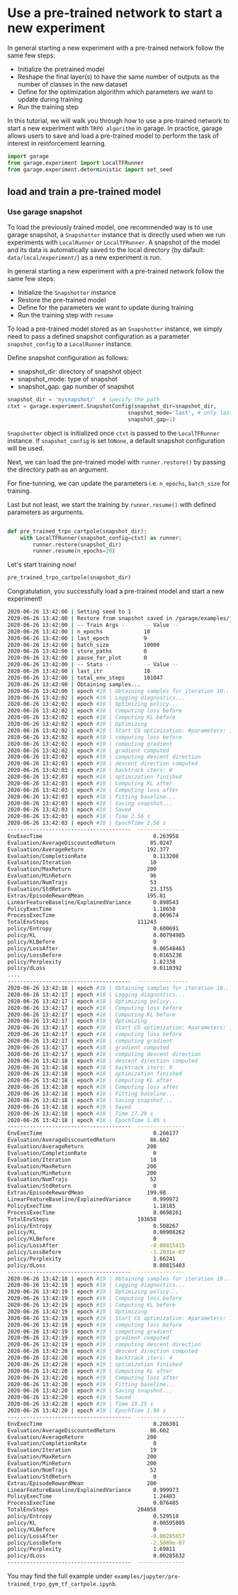 # Use a pre-trained network to start a new experiment

In general starting a new experiment with a pre-trained network follow the same few steps:

- Initialize the pretrained model
- Reshape the final layer(s) to have the same number of outputs as the number of classes in the new dataset
- Define for the optimization algorithm which parameters we want to update during training
- Run the training step

In this tutorial, we will walk you through how to use a pre-trained network to start a new experiment with `TRPO algorithm` in garage. In practice, garage allows users to save and load a pre-trained model to perform the task of interest in reinforcement learning.

```python
import garage
from garage.experiment import LocalTFRunner
from garage.experiment.deterministic import set_seed
```

## load and train a pre-trained model

### Use garage snapshot

To load the previously trained model, one recommended way is to use garage snapshot, a `Snapshotter` instance that is directly used when we run experiments with `LocalRunner` or `LocalTFRunner`. A snapshot of the model and its data is automatically saved to the local directory (by dafault: `data/local/experiment/`) as a new experiment is run.

In general starting a new experiment with a pre-trained network follow the same few steps:

- Initialize the `Snapshotter` instance
- Restore the pre-trained model
- Define for the parameters we want to update during training
- Run the training step with `resume`

To load a pre-trained model stored as an `Snapshotter` instance, we simply need to pass a defined snapshot configuration as a parameter `snapshot_config` to a `LocalRunner` instance.

Define snapshot configuration as follows:

- snapshot_dir: directory of snapshot object
- snapshot_mode: type of snapshot
- snapshot_gap: gap number of snapshot

```python
snapshot_dir = 'mysnapshot/'  # specify the path
ctxt = garage.experiment.SnapshotConfig(snapshot_dir=snapshot_dir,
                                      snapshot_mode='last', # only last iteration will be saved
                                      snapshot_gap=1)
```

`Snapshotter` object is initialized once `ctxt` is passed to the `LocalTFRunner` instance. If `snapshot_config` is set to`None`, a default snapshot configuration will be used.

Next, we can load the pre-trained model with `runner.restore()` by passing the directory path as an argument.

For fine-tunning, we can update the parameters i.e. `n_epochs`, `batch_size` for training.

Last but not least, we start the training by `runner.resume()` with defined parameters as arguments.

```python

def pre_trained_trpo_cartpole(snapshot_dir):
    with LocalTFRunner(snapshot_config=ctxt) as runner:
        runner.restore(snapshot_dir)
        runner.resume(n_epochs=20)

```

Let's start training now!

```python
pre_trained_trpo_cartpole(snapshot_dir)
```

Congratulation, you successfully load a pre-trained model and start a new experiment!

```bash
2020-06-26 13:42:00 | Setting seed to 1
2020-06-26 13:42:00 | Restore from snapshot saved in /garage/examples/jupyter/data
2020-06-26 13:42:00 | -- Train Args --     -- Value --
2020-06-26 13:42:00 | n_epochs             10
2020-06-26 13:42:00 | last_epoch           9
2020-06-26 13:42:00 | batch_size           10000
2020-06-26 13:42:00 | store_paths          0
2020-06-26 13:42:00 | pause_for_plot       0
2020-06-26 13:42:00 | -- Stats --          -- Value --
2020-06-26 13:42:00 | last_itr             10
2020-06-26 13:42:00 | total_env_steps      101047
2020-06-26 13:42:00 | Obtaining samples...
2020-06-26 13:42:00 | epoch #10 | Obtaining samples for iteration 10...
2020-06-26 13:42:02 | epoch #10 | Logging diagnostics...
2020-06-26 13:42:02 | epoch #10 | Optimizing policy...
2020-06-26 13:42:02 | epoch #10 | Computing loss before
2020-06-26 13:42:02 | epoch #10 | Computing KL before
2020-06-26 13:42:02 | epoch #10 | Optimizing
2020-06-26 13:42:02 | epoch #10 | Start CG optimization: #parameters: 1282, #inputs: 53, #subsample_inputs: 53
2020-06-26 13:42:02 | epoch #10 | computing loss before
2020-06-26 13:42:02 | epoch #10 | computing gradient
2020-06-26 13:42:02 | epoch #10 | gradient computed
2020-06-26 13:42:02 | epoch #10 | computing descent direction
2020-06-26 13:42:03 | epoch #10 | descent direction computed
2020-06-26 13:42:03 | epoch #10 | backtrack iters: 0
2020-06-26 13:42:03 | epoch #10 | optimization finished
2020-06-26 13:42:03 | epoch #10 | Computing KL after
2020-06-26 13:42:03 | epoch #10 | Computing loss after
2020-06-26 13:42:03 | epoch #10 | Fitting baseline...
2020-06-26 13:42:03 | epoch #10 | Saving snapshot...
2020-06-26 13:42:03 | epoch #10 | Saved
2020-06-26 13:42:03 | epoch #10 | Time 2.56 s
2020-06-26 13:42:03 | epoch #10 | EpochTime 2.56 s
---------------------------------------  ---------------
EnvExecTime                                   0.263958
Evaluation/AverageDiscountedReturn           85.0247
Evaluation/AverageReturn                    192.377
Evaluation/CompletionRate                     0.113208
Evaluation/Iteration                         10
Evaluation/MaxReturn                        200
Evaluation/MinReturn                         96
Evaluation/NumTrajs                          53
Evaluation/StdReturn                         23.1755
Extras/EpisodeRewardMean                    195.81
LinearFeatureBaseline/ExplainedVariance       0.898543
PolicyExecTime                                1.18658
ProcessExecTime                               0.069674
TotalEnvSteps                            111243
policy/Entropy                                0.600691
policy/KL                                     0.00794985
policy/KLBefore                               0
policy/LossAfter                              0.00548463
policy/LossBefore                             0.0165238
policy/Perplexity                             1.82338
policy/dLoss                                  0.0110392
....
---------------------------------------  ----------------
2020-06-26 13:42:16 | epoch #18 | Obtaining samples for iteration 18...
2020-06-26 13:42:17 | epoch #18 | Logging diagnostics...
2020-06-26 13:42:17 | epoch #18 | Optimizing policy...
2020-06-26 13:42:17 | epoch #18 | Computing loss before
2020-06-26 13:42:17 | epoch #18 | Computing KL before
2020-06-26 13:42:17 | epoch #18 | Optimizing
2020-06-26 13:42:17 | epoch #18 | Start CG optimization: #parameters: 1282, #inputs: 52, #subsample_inputs: 52
2020-06-26 13:42:17 | epoch #18 | computing loss before
2020-06-26 13:42:17 | epoch #18 | computing gradient
2020-06-26 13:42:17 | epoch #18 | gradient computed
2020-06-26 13:42:17 | epoch #18 | computing descent direction
2020-06-26 13:42:18 | epoch #18 | descent direction computed
2020-06-26 13:42:18 | epoch #18 | backtrack iters: 0
2020-06-26 13:42:18 | epoch #18 | optimization finished
2020-06-26 13:42:18 | epoch #18 | Computing KL after
2020-06-26 13:42:18 | epoch #18 | Computing loss after
2020-06-26 13:42:18 | epoch #18 | Fitting baseline...
2020-06-26 13:42:18 | epoch #18 | Saving snapshot...
2020-06-26 13:42:18 | epoch #18 | Saved
2020-06-26 13:42:18 | epoch #18 | Time 17.29 s
2020-06-26 13:42:18 | epoch #18 | EpochTime 1.86 s
---------------------------------------  ---------------
EnvExecTime                                   0.266177
Evaluation/AverageDiscountedReturn           86.602
Evaluation/AverageReturn                    200
Evaluation/CompletionRate                     0
Evaluation/Iteration                         18
Evaluation/MaxReturn                        200
Evaluation/MinReturn                        200
Evaluation/NumTrajs                          52
Evaluation/StdReturn                          0
Extras/EpisodeRewardMean                    199.98
LinearFeatureBaseline/ExplainedVariance       0.999972
PolicyExecTime                                1.18185
ProcessExecTime                               0.0698261
TotalEnvSteps                            193658
policy/Entropy                                0.508267
policy/KL                                     0.00908262
policy/KLBefore                               0
policy/LossAfter                             -0.00815415
policy/LossBefore                            -1.2031e-07
policy/Perplexity                             1.66241
policy/dLoss                                  0.00815403
---------------------------------------  ---------------
2020-06-26 13:42:18 | epoch #19 | Obtaining samples for iteration 19...
2020-06-26 13:42:19 | epoch #19 | Logging diagnostics...
2020-06-26 13:42:19 | epoch #19 | Optimizing policy...
2020-06-26 13:42:19 | epoch #19 | Computing loss before
2020-06-26 13:42:19 | epoch #19 | Computing KL before
2020-06-26 13:42:19 | epoch #19 | Optimizing
2020-06-26 13:42:19 | epoch #19 | Start CG optimization: #parameters: 1282, #inputs: 52, #subsample_inputs: 52
2020-06-26 13:42:19 | epoch #19 | computing loss before
2020-06-26 13:42:19 | epoch #19 | computing gradient
2020-06-26 13:42:19 | epoch #19 | gradient computed
2020-06-26 13:42:19 | epoch #19 | computing descent direction
2020-06-26 13:42:20 | epoch #19 | descent direction computed
2020-06-26 13:42:20 | epoch #19 | backtrack iters: 4
2020-06-26 13:42:20 | epoch #19 | optimization finished
2020-06-26 13:42:20 | epoch #19 | Computing KL after
2020-06-26 13:42:20 | epoch #19 | Computing loss after
2020-06-26 13:42:20 | epoch #19 | Fitting baseline...
2020-06-26 13:42:20 | epoch #19 | Saving snapshot...
2020-06-26 13:42:20 | epoch #19 | Saved
2020-06-26 13:42:20 | epoch #19 | Time 19.25 s
2020-06-26 13:42:20 | epoch #19 | EpochTime 1.96 s
---------------------------------------  ---------------
EnvExecTime                                   0.286301
Evaluation/AverageDiscountedReturn           86.602
Evaluation/AverageReturn                    200
Evaluation/CompletionRate                     0
Evaluation/Iteration                         19
Evaluation/MaxReturn                        200
Evaluation/MinReturn                        200
Evaluation/NumTrajs                          52
Evaluation/StdReturn                          0
Extras/EpisodeRewardMean                    200
LinearFeatureBaseline/ExplainedVariance       0.999973
PolicyExecTime                                1.24483
ProcessExecTime                               0.076405
TotalEnvSteps                            204058
policy/Entropy                                0.529518
policy/KL                                     0.00595805
policy/KLBefore                               0
policy/LossAfter                             -0.00285657
policy/LossBefore                            -2.5089e-07
policy/Perplexity                             1.69811
policy/dLoss                                  0.00285632
---------------------------------------  ---------------
```

You may find the full example under `examples/jupyter/pre-trained_trpo_gym_tf_cartpole.ipynb`.
